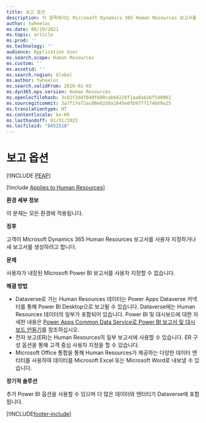 ```yaml
---
title: 보고 옵션
description: 이 항목에서는 Microsoft Dynamics 365 Human Resources 보고서를 사용자 정의하거나 새 보고서를 생성하는 방법에 대해 설명합니다.
author: twheeloc
ms.date: 08/19/2021
ms.topic: article
ms.prod: ''
ms.technology: ''
audience: Application User
ms.search.scope: Human Resources
ms.custom: ''
ms.assetid: ''
ms.search.region: Global
ms.author: twheeloc
ms.search.validFrom: 2020-02-03
ms.dyn365.ops.version: Human Resources
ms.openlocfilehash: 3c82f3d4f040f680cab68228f1aa8ab16f548961
ms.sourcegitcommit: 3a7f1fe72ac08e62dda1045e0fb97f7174b69a25
ms.translationtype: HT
ms.contentlocale: ko-KR
ms.lasthandoff: 01/31/2022
ms.locfileid: "8452518"
---
```

# <a name="reporting-options"></a>보고 옵션


[!INCLUDE [PEAP](../includes/peap-2.md)]

[!include [Applies to Human Resources](../includes/applies-to-hr.md)]



**환경 세부 정보**

이 문제는 모든 환경에 적용됩니다.

**징후**

고객이 Microsoft Dynamics 365 Human Resources 보고서를 사용자 지정하거나 새 보고서를 생성하려고 합니다.

**문제**

사용자가 내장된 Microsoft Power BI 보고서를 사용자 지정할 수 없습니다.

**해결 방법**

- Dataverse로 가는 Human Resources 데이터는 Power Apps Dataverse 커넥터를 통해 Power BI Desktop으로 보고될 수 있습니다. Dataverse에는 Human Resources 데이터의 일부가 포함되어 있습니다. Power BI 및 대시보드에 대한 자세한 내용은 [Power Apps Common Data Service로 Power BI 보고서 및 대시보드 만들기](https://powerapps.microsoft.com/blog/cdsconnectortopowerbi)를 참조하십시오.
- 전자 보고(ER)는 Human Resources의 일부 보고서에 사용할 수 있습니다. ER 구성 옵션을 통해 고객 중심 사용자 지정을 할 수 있습니다.
- Microsoft Office 통합을 통해 Human Resources가 제공하는 다양한 데이터 엔터티를 사용하여 데이터를 Microsoft Excel 또는 Microsoft Word로 내보낼 수 있습니다.

**장기적 솔루션**

추가 Power BI 옵션을 사용할 수 있으며 더 많은 데이터와 엔터티가 Dataverse에 포함됩니다.


[!INCLUDE[footer-include](../includes/footer-banner.md)]
